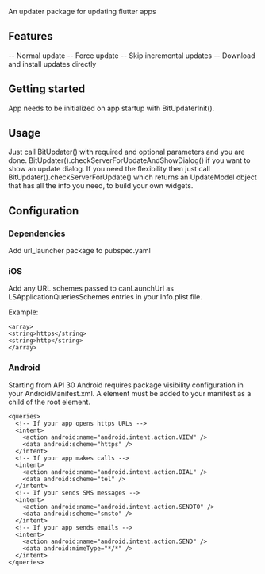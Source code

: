 
An updater package for updating flutter apps

## Features

-- Normal update
-- Force update
-- Skip incremental updates
-- Download and install updates directly

## Getting started

App needs to be initialized on app startup with BitUpdaterInit().

## Usage

Just call BitUpdater() with required and optional parameters and you are done.
BitUpdater().checkServerForUpdateAndShowDialog() if you want to show an update dialog.
If you need the flexibility then just call BitUpdater().checkServerForUpdate() which returns an UpdateModel
object that has all the info you need, to build your own widgets.

## Configuration

### Dependencies

Add url_launcher package to pubspec.yaml

### iOS

Add any URL schemes passed to canLaunchUrl as LSApplicationQueriesSchemes entries in your Info.plist file.

Example:

``` <key>LSApplicationQueriesSchemes</key>
<array>
<string>https</string>
<string>http</string>
</array>
```

### Android

Starting from API 30 Android requires package visibility configuration 
in your AndroidManifest.xml.
A <queries> element must be added to your manifest as a child of the root element.

```
<queries>
  <!-- If your app opens https URLs -->
  <intent>
    <action android:name="android.intent.action.VIEW" />
    <data android:scheme="https" />
  </intent>
  <!-- If your app makes calls -->
  <intent>
    <action android:name="android.intent.action.DIAL" />
    <data android:scheme="tel" />
  </intent>
  <!-- If your sends SMS messages -->
  <intent>
    <action android:name="android.intent.action.SENDTO" />
    <data android:scheme="smsto" />
  </intent>
  <!-- If your app sends emails -->
  <intent>
    <action android:name="android.intent.action.SEND" />
    <data android:mimeType="*/*" />
  </intent>
</queries>
```
